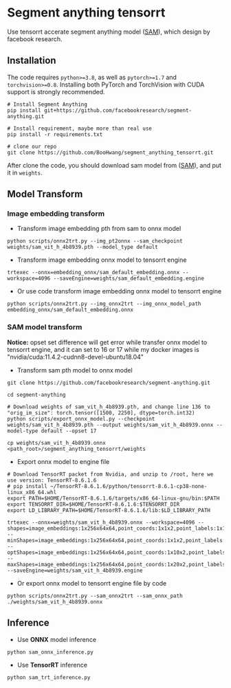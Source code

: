# Segment anything tensorrt

Use tensorrt accerate segment anything model ([SAM](https://github.com/facebookresearch/segment-anything)), which design by facebook research.



## Installation

The code requires `python>=3.8`, as well as `pytorch>=1.7` and `torchvision>=0.8`. Installing both PyTorch and TorchVision with CUDA support is strongly recommended.

```shell
# Install Segment Anything
pip install git+https://github.com/facebookresearch/segment-anything.git

# Install requirement, maybe more than real use
pip install -r requirements.txt

# clone our repo 
git clone https://github.com/BooHwang/segment_anything_tensorrt.git
```

After clone the code, you should download sam model from ([SAM](https://github.com/facebookresearch/segment-anything)), and put it in `weights`.



## Model Transform

### Image embedding transform

- Transform image embedding pth from sam to onnx model

```shell
python scripts/onnx2trt.py --img_pt2onnx --sam_checkpoint weights/sam_vit_h_4b8939.pth --model_type default
```



- Transform image embedding onnx model to tensorrt engine

```shell
trtexec --onnx=embedding_onnx/sam_default_embedding.onnx --workspace=4096 --saveEngine=weights/sam_default_embedding.engine
```



- Or use code transform image embedding onnx model to tensorrt engine

```shell
python scripts/onnx2trt.py --img_onnx2trt --img_onnx_model_path embedding_onnx/sam_default_embedding.onnx 
```



### SAM model transform

**Notice:** opset set difference will get error while transfer onnx model to tensorrt engine, and it can set to 16 or 17 while my docker images is "nvidia/cuda:11.4.2-cudnn8-devel-ubuntu18.04"



- Transform sam pth model to onnx model

```shell
git clone https://github.com/facebookresearch/segment-anything.git

cd segment-anything

# Download weights of sam_vit_h_4b8939.pth, and change line 136 to "orig_im_size": torch.tensor([1500, 2250], dtype=torch.int32)
python scripts/export_onnx_model.py --checkpoint weights/sam_vit_h_4b8939.pth --output weights/sam_vit_h_4b8939.onnx --model-type default --opset 17

cp weights/sam_vit_h_4b8939.onnx <path_root>/segment_anything_tensorrt/weights
```



- Export onnx model to engine file

```shell
# Download TensorRT packet from Nvidia, and unzip to /root, here we use version: TensorRT-8.6.1.6
# pip install ~/TensorRT-8.6.1.6/python/tensorrt-8.6.1-cp38-none-linux_x86_64.whl
export PATH=$HOME/TensorRT-8.6.1.6/targets/x86_64-linux-gnu/bin:$PATH
export TENSORRT_DIR=$HOME/TensorRT-8.6.1.6:$TENSORRT_DIR
export LD_LIBRARY_PATH=$HOME/TensorRT-8.6.1.6/lib:$LD_LIBRARY_PATH

trtexec --onnx=weights/sam_vit_h_4b8939.onnx --workspace=4096 --shapes=image_embeddings:1x256x64x64,point_coords:1x1x2,point_labels:1x1,mask_input:1x1x256x256,has_mask_input:1,orig_im_size:1200x1800 --minShapes=image_embeddings:1x256x64x64,point_coords:1x1x2,point_labels:1x1,mask_input:1x1x256x256,has_mask_input:1,orig_im_size:1200x1800 --optShapes=image_embeddings:1x256x64x64,point_coords:1x10x2,point_labels:1x10,mask_input:1x1x256x256,has_mask_input:1,orig_im_size:1200x1800 --maxShapes=image_embeddings:1x256x64x64,point_coords:1x20x2,point_labels:1x20,mask_input:1x1x256x256,has_mask_input:1,orig_im_size:1200x1800 --saveEngine=weights/sam_vit_h_4b8939.engine
```



- Or export onnx model to tensorrt engine file by code

```shell
python scripts/onnx2trt.py --sam_onnx2trt --sam_onnx_path ./weights/sam_vit_h_4b8939.onnx
```



## Inference

- Use **ONNX** model inference

```shell
python sam_onnx_inference.py
```



- Use **TensorRT** inference

```shell
python sam_trt_inference.py
```

